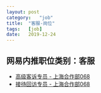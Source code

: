 ```yaml
---
layout:	post
category:	"job"
title:	"客服-岗位"
tags:	[job]
date:	2019-12-24
---
```

## 网易内推职位类别：客服
- [高级客诉专员 - 上海合作部068](http://mobile.bole.netease.com/bole/boleDetail?id=18558&employeeId=346f03c3cda5f04c&key=all)
- [接待回访专员 - 上海合作部068](http://mobile.bole.netease.com/bole/boleDetail?id=17884&employeeId=346f03c3cda5f04c&key=all)
